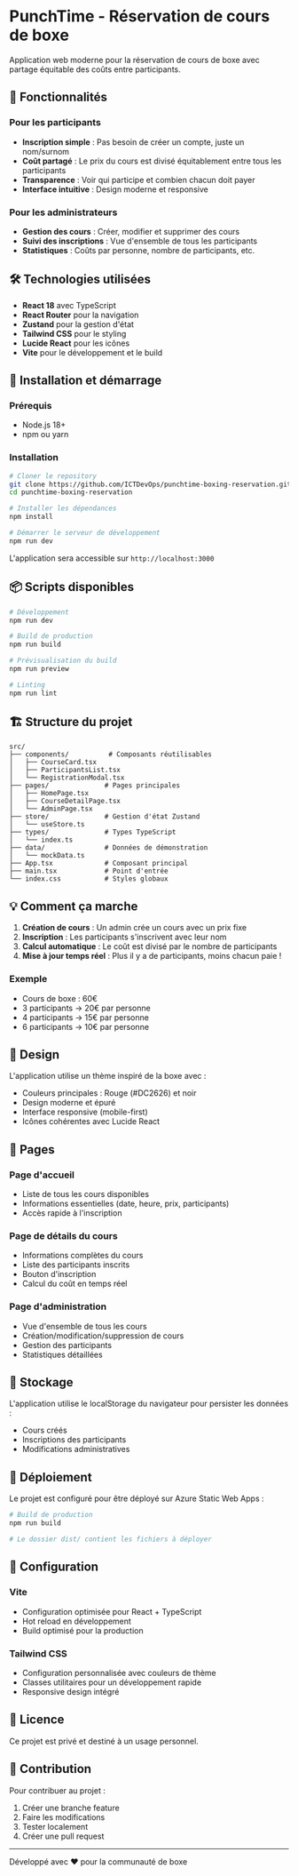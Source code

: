 # PunchTime - Réservation de cours de boxe

Application web moderne pour la réservation de cours de boxe avec partage équitable des coûts entre participants.

## 🥊 Fonctionnalités

### Pour les participants
- **Inscription simple** : Pas besoin de créer un compte, juste un nom/surnom
- **Coût partagé** : Le prix du cours est divisé équitablement entre tous les participants
- **Transparence** : Voir qui participe et combien chacun doit payer
- **Interface intuitive** : Design moderne et responsive

### Pour les administrateurs
- **Gestion des cours** : Créer, modifier et supprimer des cours
- **Suivi des inscriptions** : Vue d'ensemble de tous les participants
- **Statistiques** : Coûts par personne, nombre de participants, etc.

## 🛠️ Technologies utilisées

- **React 18** avec TypeScript
- **React Router** pour la navigation
- **Zustand** pour la gestion d'état
- **Tailwind CSS** pour le styling
- **Lucide React** pour les icônes
- **Vite** pour le développement et le build

## 🚀 Installation et démarrage

### Prérequis
- Node.js 18+ 
- npm ou yarn

### Installation
```bash
# Cloner le repository
git clone https://github.com/ICTDevOps/punchtime-boxing-reservation.git
cd punchtime-boxing-reservation

# Installer les dépendances
npm install

# Démarrer le serveur de développement
npm run dev
```

L'application sera accessible sur `http://localhost:3000`

## 📦 Scripts disponibles

```bash
# Développement
npm run dev

# Build de production
npm run build

# Prévisualisation du build
npm run preview

# Linting
npm run lint
```

## 🏗️ Structure du projet

```
src/
├── components/          # Composants réutilisables
│   ├── CourseCard.tsx
│   ├── ParticipantsList.tsx
│   └── RegistrationModal.tsx
├── pages/              # Pages principales
│   ├── HomePage.tsx
│   ├── CourseDetailPage.tsx
│   └── AdminPage.tsx
├── store/              # Gestion d'état Zustand
│   └── useStore.ts
├── types/              # Types TypeScript
│   └── index.ts
├── data/               # Données de démonstration
│   └── mockData.ts
├── App.tsx             # Composant principal
├── main.tsx            # Point d'entrée
└── index.css           # Styles globaux
```

## 💡 Comment ça marche

1. **Création de cours** : Un admin crée un cours avec un prix fixe
2. **Inscription** : Les participants s'inscrivent avec leur nom
3. **Calcul automatique** : Le coût est divisé par le nombre de participants
4. **Mise à jour temps réel** : Plus il y a de participants, moins chacun paie !

### Exemple
- Cours de boxe : 60€
- 3 participants → 20€ par personne
- 4 participants → 15€ par personne
- 6 participants → 10€ par personne

## 🎨 Design

L'application utilise un thème inspiré de la boxe avec :
- Couleurs principales : Rouge (#DC2626) et noir
- Design moderne et épuré
- Interface responsive (mobile-first)
- Icônes cohérentes avec Lucide React

## 📱 Pages

### Page d'accueil
- Liste de tous les cours disponibles
- Informations essentielles (date, heure, prix, participants)
- Accès rapide à l'inscription

### Page de détails du cours
- Informations complètes du cours
- Liste des participants inscrits
- Bouton d'inscription
- Calcul du coût en temps réel

### Page d'administration
- Vue d'ensemble de tous les cours
- Création/modification/suppression de cours
- Gestion des participants
- Statistiques détaillées

## 💾 Stockage

L'application utilise le localStorage du navigateur pour persister les données :
- Cours créés
- Inscriptions des participants
- Modifications administratives

## 🚀 Déploiement

Le projet est configuré pour être déployé sur Azure Static Web Apps :

```bash
# Build de production
npm run build

# Le dossier dist/ contient les fichiers à déployer
```

## 🔧 Configuration

### Vite
- Configuration optimisée pour React + TypeScript
- Hot reload en développement
- Build optimisé pour la production

### Tailwind CSS
- Configuration personnalisée avec couleurs de thème
- Classes utilitaires pour un développement rapide
- Responsive design intégré

## 📄 Licence

Ce projet est privé et destiné à un usage personnel.

## 🤝 Contribution

Pour contribuer au projet :
1. Créer une branche feature
2. Faire les modifications
3. Tester localement
4. Créer une pull request

---

Développé avec ❤️ pour la communauté de boxe
